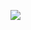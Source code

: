 <img src = "https://encrypted-tbn0.gstatic.com/images?q=tbn:ANd9GcTzKx3_79Fj196Sb7uHNKIjkImIyFx05POg0UHD8D-_-X2nxWVV"> </img>
